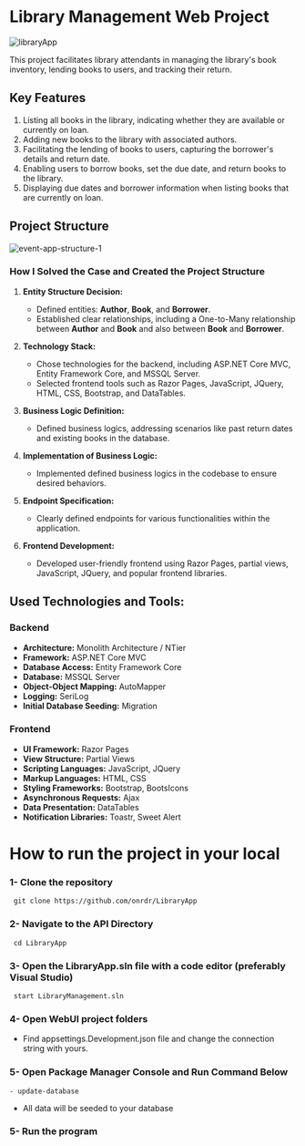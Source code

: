 # Library Management Web Project 
![libraryApp](https://github.com/onrdr/LibraryApp/assets/106915107/3a224877-5f54-4b1d-b62d-ef778fb22cb2)


This project facilitates library attendants in managing the library's book inventory, lending books to users, and tracking their return.

## Key Features
1. Listing all books in the library, indicating whether they are available or currently on loan.
2. Adding new books to the library with associated authors.
3. Facilitating the lending of books to users, capturing the borrower's details and return date.
4. Enabling users to borrow books, set the due date, and return books to the library.
5. Displaying due dates and borrower information when listing books that are currently on loan.

## Project Structure

![event-app-structure-1](https://user-images.githubusercontent.com/106915107/228821415-7b3820ec-3d6c-4662-b60d-e63f8a6bb07e.png)

### How I Solved the Case and Created the Project Structure

1. **Entity Structure Decision:**
   - Defined entities: **Author**, **Book**, and **Borrower**.
   - Established clear relationships, including a One-to-Many relationship between **Author** and **Book** and also between **Book** and **Borrower**.

2. **Technology Stack:**
   - Chose technologies for the backend, including ASP.NET Core MVC, Entity Framework Core, and MSSQL Server.
   - Selected frontend tools such as Razor Pages, JavaScript, JQuery, HTML, CSS, Bootstrap, and DataTables.

3. **Business Logic Definition:**
   - Defined business logics, addressing scenarios like past return dates and existing books in the database.

4. **Implementation of Business Logic:**
   - Implemented defined business logics in the codebase to ensure desired behaviors.

5. **Endpoint Specification:**
   - Clearly defined endpoints for various functionalities within the application.

6. **Frontend Development:**
   - Developed user-friendly frontend using Razor Pages, partial views, JavaScript, JQuery, and popular frontend libraries.

## Used Technologies and Tools:

### Backend
- **Architecture:** Monolith Architecture / NTier
- **Framework:** ASP.NET Core MVC
- **Database Access:** Entity Framework Core
- **Database:** MSSQL Server
- **Object-Object Mapping:** AutoMapper
- **Logging:** SeriLog
- **Initial Database Seeding:** Migration

### Frontend
- **UI Framework:** Razor Pages
- **View Structure:** Partial Views
- **Scripting Languages:** JavaScript, JQuery
- **Markup Languages:** HTML, CSS
- **Styling Frameworks:** Bootstrap, BootsIcons
- **Asynchronous Requests:** Ajax
- **Data Presentation:** DataTables
- **Notification Libraries:** Toastr, Sweet Alert

# How to run the project in your local  

### 1- Clone the repository
```
 git clone https://github.com/onrdr/LibraryApp
```

### 2- Navigate to the API Directory
```
 cd LibraryApp
```

### 3- Open the LibraryApp.sln file with a code editor (preferably Visual Studio)
```
 start LibraryManagement.sln
```

### 4- Open WebUI project folders
- Find appsettings.Development.json file and change the connection string with yours.

### 5- Open Package Manager Console and Run Command Below
```
- update-database
```
- All data will be seeded to your database

### 5- Run the program
